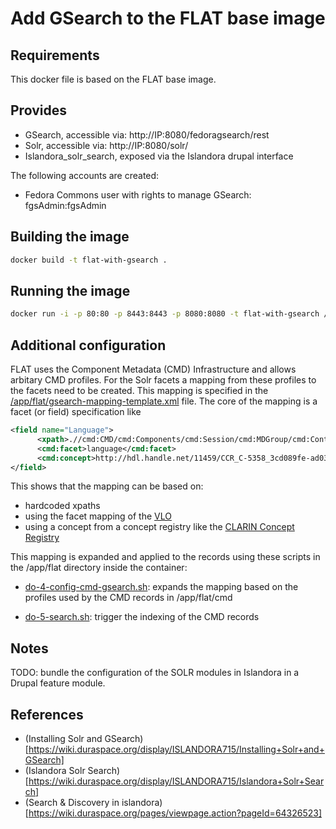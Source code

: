 Add GSearch to the FLAT base image
==================================

## Requirements ##
This docker file is based on the FLAT base image.

## Provides ##
 * GSearch, accessible via: http://IP:8080/fedoragsearch/rest
 * Solr, accessible via: http://IP:8080/solr/
 * Islandora_solr_search, exposed via the Islandora drupal interface

The following accounts are created: 

 * Fedora Commons user with rights to manage GSearch: fgsAdmin:fgsAdmin

## Building the image ##
```sh
docker build -t flat-with-gsearch .
```

## Running the image ##
```sh
docker run -i -p 80:80 -p 8443:8443 -p 8080:8080 -t flat-with-gsearch /sbin/my_init -- bash -l
```

## Additional configuration ##

FLAT uses the Component Metadata (CMD) Infrastructure and allows arbitary CMD profiles. For the Solr facets a mapping from these profiles to the facets need to be created.
This mapping is specified in the [/app/flat/gsearch-mapping-template.xml](flat/scripts/gsearch-mapping-template.xml) file. The core of the mapping is a facet (or field) specification like

```xml
<field name="Language">
      <xpath>.//cmd:CMD/cmd:Components/cmd:Session/cmd:MDGroup/cmd:Content/cmd:Content_Languages/cmd:Content_Language/cmd:Name/text()</xpath>
      <cmd:facet>language</cmd:facet>
      <cmd:concept>http://hdl.handle.net/11459/CCR_C-5358_3cd089fe-ad03-6181-b20c-635ea41ed818</cmd:concept>
</field>
```

This shows that the mapping can be based on:
 * hardcoded xpaths
 * using the facet mapping of the [VLO](http://vlo.clarin.eu/) 
 * using a concept from a concept registry like the [CLARIN Concept Registry](http://www.clarin.eu/conceptregistry)
 
This mapping is expanded and applied to the records using these scripts in the /app/flat directory inside the container:
 
- [do-4-config-cmd-gsearch.sh](flat/scripts/do-4-config-cmd-gsearch.sh): expands the mapping based on the profiles used by the CMD records in /app/flat/cmd

- [do-5-search.sh](flat/scripts/do-5-search.sh): trigger the indexing of the CMD records

## Notes ##

TODO: bundle the configuration of the SOLR modules in Islandora in a Drupal feature module.

## References ##

- (Installing Solr and GSearch)[https://wiki.duraspace.org/display/ISLANDORA715/Installing+Solr+and+GSearch]
- (Islandora Solr Search)[https://wiki.duraspace.org/display/ISLANDORA715/Islandora+Solr+Search]
- (Search & Discovery in islandora)[https://wiki.duraspace.org/pages/viewpage.action?pageId=64326523]
